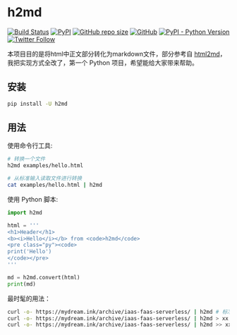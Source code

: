 # h2md
[![Build Status](https://travis-ci.org/canovie/h2md.svg?branch=master)](https://travis-ci.org/canovie/h2md)
[![PyPI](https://img.shields.io/pypi/v/h2md.svg?style=popout)](https://pypi.org/project/h2md/)
[![GitHub repo size](https://img.shields.io/github/repo-size/canovie/h2md.svg)](https://github.com/canovie/h2md)
[![GitHub](https://img.shields.io/github/license/canovie/h2md.svg)](./LICENSE)
[![PyPI - Python Version](https://img.shields.io/pypi/pyversions/h2md.svg)](https://www.python.org/)
[![Twitter Follow](https://img.shields.io/twitter/follow/_canovie.svg?style=social)](https://twitter.com/_canovie)

本项目目的是将html中正文部分转化为markdown文件，部分参考自 [html2md](https://github.com/davidcavazos/html2md)，我把实现方式全改了，第一个 Python 项目，希望能给大家带来帮助。

## 安装

```sh
pip install -U h2md
```

## 用法

使用命令行工具:

```sh
# 转换一个文件
h2md examples/hello.html

# 从标准输入读取文件进行转换
cat examples/hello.html | h2md
```

使用 Python 脚本:

```py
import h2md

html = '''
<h1>Header</h1>
<b><i>Hello</i></b> from <code>h2md</code>
<pre class="py"><code>
print('Hello')
</code></pre>
'''

md = h2md.convert(html)
print(md)
```

最时髦的用法：

```bash
curl -o- https://mydream.ink/archive/iaas-faas-serverless/ | h2md # 标准输出
curl -o- https://mydream.ink/archive/iaas-faas-serverless/ | h2md > xx.md # 输出到 md 文件
curl -o- https://mydream.ink/archive/iaas-faas-serverless/ | h2md >> xx.md # 追加到 md 文件
```